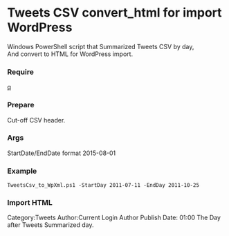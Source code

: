 # Tweets CSV convert_html for import WordPress

Windows PowerShell script that Summarized Tweets CSV by day,  
And convert to HTML for WordPress import.


### Require

[q](https://github.com/harelba/q)

### Prepare
Cut-off CSV header.

### Args
StartDate/EndDate format 2015-08-01

### Example

```
TweetsCsv_to_WpXml.ps1 -StartDay 2011-07-11 -EndDay 2011-10-25
```

### Import HTML
Category:Tweets
Author:Current Login Author
Publish Date: 01:00 The Day after Tweets Summarized day.
